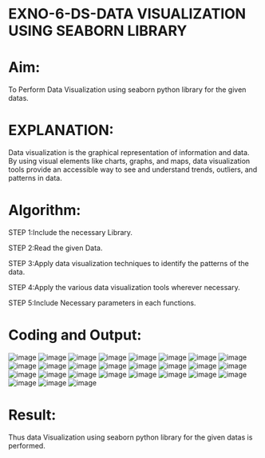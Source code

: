 # EXNO-6-DS-DATA VISUALIZATION USING SEABORN LIBRARY

# Aim:
  To Perform Data Visualization using seaborn python library for the given datas.

# EXPLANATION:
Data visualization is the graphical representation of information and data. By using visual elements like charts, graphs, and maps, data visualization tools provide an accessible way to see and understand trends, outliers, and patterns in data.

# Algorithm:
STEP 1:Include the necessary Library.

STEP 2:Read the given Data.

STEP 3:Apply data visualization techniques to identify the patterns of the data.

STEP 4:Apply the various data visualization tools wherever necessary.

STEP 5:Include Necessary parameters in each functions.

# Coding and Output:
![image](https://github.com/user-attachments/assets/58462f3b-2ebf-4cee-81e2-52197b70858c)
![image](https://github.com/user-attachments/assets/836f5b48-886c-42e4-8409-bfc71b399a33)
![image](https://github.com/user-attachments/assets/9e5462e0-c925-44df-a646-0538853b1ef5)
![image](https://github.com/user-attachments/assets/af6f1def-44c3-4a62-b3e6-c8bae03783af)
![image](https://github.com/user-attachments/assets/c789ea3d-8f17-402c-b79e-a4018512dd69)
![image](https://github.com/user-attachments/assets/1d4eb1cb-2be5-415c-9a98-23f42e98e57a)
![image](https://github.com/user-attachments/assets/e2f74564-5886-4da6-847d-89d590702d1a)
![image](https://github.com/user-attachments/assets/53208ddd-aae8-4b5f-a9db-d0c531eee3c5)
![image](https://github.com/user-attachments/assets/9b7d2ab3-bcf3-4220-8a7c-d0ce8681449f)
![image](https://github.com/user-attachments/assets/bb8bb949-507c-4a20-9fef-f6a6c56e3371)
![image](https://github.com/user-attachments/assets/c1bfafd9-123b-4226-bc76-47d895ccfc0e)
![image](https://github.com/user-attachments/assets/b6985c63-1daf-495d-bec3-d840309f6c8a)
![image](https://github.com/user-attachments/assets/760223c8-0c2f-41b9-845e-e674278b8cca)
![image](https://github.com/user-attachments/assets/0006242a-74e4-4bc8-aaad-95cf2e1932c8)
![image](https://github.com/user-attachments/assets/b710994a-c970-4d47-9a3c-eeab200f0cda)
![image](https://github.com/user-attachments/assets/b0436de7-3582-46d8-a0bd-cbbdc3315066)
![image](https://github.com/user-attachments/assets/5a6be6ed-e4be-41e2-8812-43a9969c9f3e)
![image](https://github.com/user-attachments/assets/c8c71bd2-8e4d-4218-8977-052cd7e9ccde)
![image](https://github.com/user-attachments/assets/653dbe82-928d-420e-9772-363f6a9176be)
![image](https://github.com/user-attachments/assets/5e0d4222-f326-4018-a9ea-5662c286eb95)
![image](https://github.com/user-attachments/assets/e7991f61-d742-41b5-b439-d8f0dca70f13)
![image](https://github.com/user-attachments/assets/8ce02706-0831-486d-b221-4b4ccf7034ac)
![image](https://github.com/user-attachments/assets/72b9e974-04bf-4370-874e-5c03b4e8c23b)
![image](https://github.com/user-attachments/assets/ec743b6c-13bb-46d9-8675-9d0c7fc4b490)
![image](https://github.com/user-attachments/assets/fa6ceea1-bb9f-4947-a94d-d120e760dcde)
![image](https://github.com/user-attachments/assets/998b9326-bf41-40ab-b41c-18f3c852d24c)
![image](https://github.com/user-attachments/assets/f5182c54-51ae-4703-98a1-6c5f39ac44f7)



# Result:
Thus data Visualization using seaborn python library for the given datas is performed.
